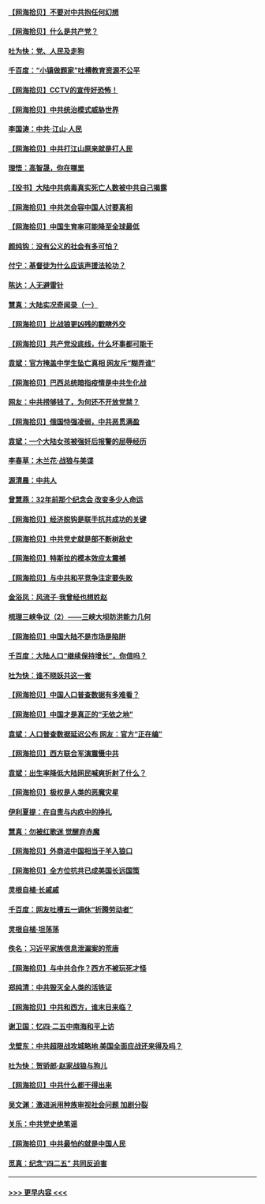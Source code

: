 #### [【网海拾贝】不要对中共抱任何幻想](../pages/nsc993/n12965222.md?t=05221351) 
#### [【网海拾贝】什么是共产党？](../pages/nsc993/n12962781.md?t=05221351) 
#### [吐为快：党、人民及走狗](../pages/nsc993/n12962747.md?t=05221351) 
#### [千百度：“小镇做题家”吐槽教育资源不公平](../pages/nsc993/n12962705.md?t=05221351) 
#### [【网海拾贝】CCTV的宣传好恐怖！](../pages/nsc993/n12959984.md?t=05221351) 
#### [【网海拾贝】中共统治模式威胁世界](../pages/nsc993/n12957622.md?t=05221351) 
#### [李国涛：中共‧江山‧人民](../pages/nsc993/n12957502.md?t=05221351) 
#### [【网海拾贝】中共打江山原来就是打人民](../pages/nsc993/n12954345.md?t=05221351) 
#### [理悟：高智晟，你在哪里](../pages/nsc993/n12953115.md?t=05221351) 
#### [【投书】大陆中共病毒真实死亡人数被中共自己揭露](../pages/nsc993/n12953050.md?t=05221351) 
#### [【网海拾贝】中共怎会容中国人讨要真相](../pages/nsc993/n12952161.md?t=05221351) 
#### [【网海拾贝】中国生育率可能降至全球最低](../pages/nsc993/n12948793.md?t=05221351) 
#### [颜纯钩：没有公义的社会有多可怕？](../pages/nsc993/n12947626.md?t=05221351) 
#### [付宁：基督徒为什么应该声援法轮功？](../pages/nsc993/n12947233.md?t=05221351) 
#### [陈达：人无避雷针](../pages/nsc993/n12947098.md?t=05221351) 
#### [慧真：大陆实况奇闻录（一）](../pages/nsc993/n12945811.md?t=05221351) 
#### [【网海拾贝】比战狼更凶残的戳瞎外交](../pages/nsc993/n12945717.md?t=05221351) 
#### [【网海拾贝】共产党没底线，什么坏事都可能干](../pages/nsc993/n12942090.md?t=05221351) 
#### [袁斌：官方掩盖中学生坠亡真相 网友斥“糊弄谁”](../pages/nsc993/n12942029.md?t=05221351) 
#### [【网海拾贝】巴西总统暗指疫情是中共生化战](../pages/nsc993/n12938999.md?t=05221351) 
#### [网友：中共捞够钱了，为何还不开放党禁？](../pages/nsc993/n12938952.md?t=05221351) 
#### [【网海拾贝】俄国恃强凌弱，中共恶贯满盈](../pages/nsc993/n12936626.md?t=05221351) 
#### [袁斌：一个大陆女孩被强奸后报警的屈辱经历](../pages/nsc993/n12936547.md?t=05221351) 
#### [李春草：木兰花·战狼与美谍](../pages/nsc993/n12935995.md?t=05221351) 
#### [源清晨：中共人](../pages/nsc993/n12935589.md?t=05221351) 
#### [曾慧燕：32年前那个纪念会 改变多少人命运](../pages/nsc993/n12934233.md?t=05221351) 
#### [【网海拾贝】经济脱钩是联手抗共成功的关键](../pages/nsc993/n12934176.md?t=05221351) 
#### [【网海拾贝】中共党史就是部不断树敌史](../pages/nsc993/n12932844.md?t=05221351) 
#### [【网海拾贝】特斯拉的模本效应太震撼](../pages/nsc993/n12925626.md?t=05221351) 
#### [【网海拾贝】与中共和平竞争注定要失败](../pages/nsc993/n12923326.md?t=05221351) 
#### [金浴凤：风流子‧我曾经也想姓赵](../pages/nsc993/n12920911.md?t=05221351) 
#### [梳理三峡争议（2）——三峡大坝防洪能力几何](../pages/nsc993/n12920173.md?t=05221351) 
#### [【网海拾贝】中国大陆不是市场是陷阱](../pages/nsc993/n12920143.md?t=05221351) 
#### [千百度：大陆人口“继续保持增长”，你信吗？](../pages/nsc993/n12918946.md?t=05221351) 
#### [吐为快：谁不晓妖共这一套](../pages/nsc993/n12918941.md?t=05221351) 
#### [【网海拾贝】中国人口普查数据有多难看？](../pages/nsc993/n12917822.md?t=05221351) 
#### [【网海拾贝】中国才是真正的“无依之地”](../pages/nsc993/n12915845.md?t=05221351) 
#### [袁斌：人口普查数据延迟公布 网友：官方“正在编”](../pages/nsc993/n12915748.md?t=05221351) 
#### [【网海拾贝】西方联合军演震慑中共](../pages/nsc993/n12913466.md?t=05221351) 
#### [袁斌：出生率降低大陆网民喊爽折射了什么？](../pages/nsc993/n12913365.md?t=05221351) 
#### [【网海拾贝】极权是人类的恶魔灾星](../pages/nsc993/n12910697.md?t=05221351) 
#### [伊利夏提：在自责与内疚中的挣扎](../pages/nsc993/n12910493.md?t=05221351) 
#### [慧真：勿被红歌迷 觉醒弃赤魔](../pages/nsc993/n12910485.md?t=05221351) 
#### [【网海拾贝】外商进中国相当于羊入狼口](../pages/nsc993/n12908274.md?t=05221351) 
#### [【网海拾贝】全方位抗共已成美国长远国策](../pages/nsc993/n12906878.md?t=05221351) 
#### [灵根自植‧长戚戚](../pages/nsc993/n12905585.md?t=05221351) 
#### [千百度：网友吐槽五一调休“折腾劳动者”](../pages/nsc993/n12905934.md?t=05221351) 
#### [灵根自植‧坦荡荡](../pages/nsc993/n12905562.md?t=05221351) 
#### [佚名：习近平家族信息泄漏案的荒唐](../pages/nsc993/n12904705.md?t=05221351) 
#### [【网海拾贝】与中共合作？西方不被玩死才怪](../pages/nsc993/n12903873.md?t=05221351) 
#### [郑纯清：中共毁灭全人类的活铁证](../pages/nsc993/n12903785.md?t=05221351) 
#### [【网海拾贝】中共和西方，谁末日来临？](../pages/nsc993/n12903482.md?t=05221351) 
#### [谢卫国：忆四‧二五中南海和平上访](../pages/nsc993/n12902192.md?t=05221351) 
#### [戈壁东：中共超限战攻城略地 美国全面应战还来得及吗？](../pages/nsc993/n12902297.md?t=05221351) 
#### [吐为快：贺骄郎‧赵家战狼与狗儿](../pages/nsc993/n12902280.md?t=05221351) 
#### [【网海拾贝】中共什么都干得出来](../pages/nsc993/n12897500.md?t=05221351) 
#### [吴文渊：激进派用种族审视社会问题 加剧分裂](../pages/nsc993/n12893881.md?t=05221351) 
#### [关乐：中共党史绝笔谣](../pages/nsc993/n12897270.md?t=05221351) 
#### [【网海拾贝】中共最怕的就是中国人民](../pages/nsc993/n12894705.md?t=05221351) 
#### [觅真：纪念“四二五” 共同反迫害](../pages/nsc993/n12894553.md?t=05221351) 

----
#### [ >>> 更早内容 <<< ](../indexes/nsc993-earlier.md)
